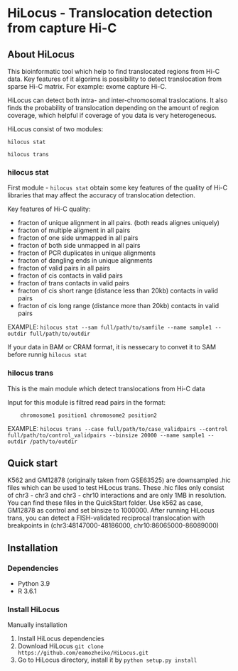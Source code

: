 # HiLocus - Translocation detection from capture Hi-C

## About HiLocus

This bioinformatic tool which help to find translocated regions from Hi-C data.
Key features of it algorims is possibility to detect translocation from sparse Hi-C matrix. For example: exome capture Hi-C.

HiLocus can detect both intra- and inter-chromosomal traslocations. It also finds the probability of translocation depending on the amount of region coverage, which helpful if coverage of you data is very heterogeneous.

HiLocus consist of two modules:
```
hilocus stat

hilocus trans

```

### hilocus stat

First module - ```hilocus stat``` obtain some key features of the quality of Hi-C libraries that may affect the accuracy of translocation detection.

Key features of Hi-C quality:

- fracton of unique alignment in all pairs. (both reads alignes uniquely)
- fracton of multiple aligment in all pairs
- fracton of one side unmapped in all pairs
- fracton of both side unmapped in all pairs
- fracton of PCR duplicates in unique alignments
- fracton of dangling ends in unique alignments
- fracton of valid pairs in all pairs
- fracton of cis contacts in valid pairs
- fracton of trans contacts in valid pairs
- fracton of cis short range (distance less than 20kb) contacts in valid pairs
- fracton of cis long range (distance more than 20kb) contacts in valid pairs

EXAMPLE: ```hilocus stat --sam full/path/to/samfile --name sample1 --outdir full/path/to/outdir```

If your data in BAM or CRAM format, it is nessecary to convet it to SAM before runnig ```hilocus stat```

### hilocus trans

This is the main module which detect translocations from Hi-C data

Input for this module is filtred read pairs in the format:

```
    chromosome1 position1 chromosome2 position2
```

EXAMPLE: ```hilocus trans --case full/path/to/case_validpairs --control full/path/to/control_validpairs --binsize 20000 --name sample1 --outdir /path/to/outdir```

## Quick start

K562 and GM12878 (originally taken from GSE63525) are downsampled .hic files which can be used to test HiLocus trans. These .hic files only consist of chr3 - chr3 and chr3 - chr10 interactions and are only 1MB in resolution. You can find these files in the QuickStart folder. Use k562 as case, GM12878 as control and set binsize to 1000000. After running HiLocus trans, you can detect a FISH-validated reciprocal translocation with breakpoints in (chr3:48147000-48186000, chr10:86065000-86089000)

## Installation

### Dependencies

- Python 3.9
- R 3.6.1

### Install HiLocus
Manually installation 

1. Install HiLocus dependencies
2. Download HiLocus ```git clone https://github.com/eamozheiko/HiLocus.git```
3. Go to HiLocus directory, install it by ```python setup.py install```






